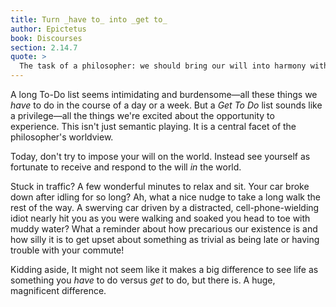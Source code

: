 ```yaml
---
title: Turn _have to_ into _get to_
author: Epictetus
book: Discourses
section: 2.14.7
quote: >
  The task of a philosopher: we should bring our will into harmony with whatever happens, so that nothing happens against our will and nothing that we wish for fails to happen.
---
```


A long To-Do list seems intimidating and burdensome—all these things we _have_ to do in the course of a day or a week. But a _Get To Do_ list sounds like a privilege—all the things we're excited about the opportunity to experience. This isn't just semantic playing. It is a central facet of the philosopher's worldview.

Today, don't try to impose your will on the world. Instead see yourself as fortunate to receive and respond to the will _in_ the world.

Stuck in traffic? A few wonderful minutes to relax and sit. Your car broke down after idling for so long? Ah, what a nice nudge to take a long walk the rest of the way. A swerving car driven by a distracted, cell-phone-wielding idiot nearly hit you as you were walking and soaked you head to toe with muddy water? What a reminder about how precarious our existence is and how silly it is to get upset about something as trivial as being late or having trouble with your commute!

Kidding aside, It might not seem like it makes a big difference to see life as something you _have_ to do versus _get_ to do, but there is. A huge, magnificent difference.

